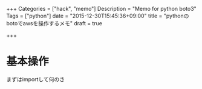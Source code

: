 +++
Categories = ["hack", "memo"]
Description = "Memo for python boto3"
Tags = ["python"]
date = "2015-12-30T15:45:36+09:00"
title = "pythonのbotoでawsを操作するメモ"
draft = true

+++

# 基本操作

まずはimportして何のさ

